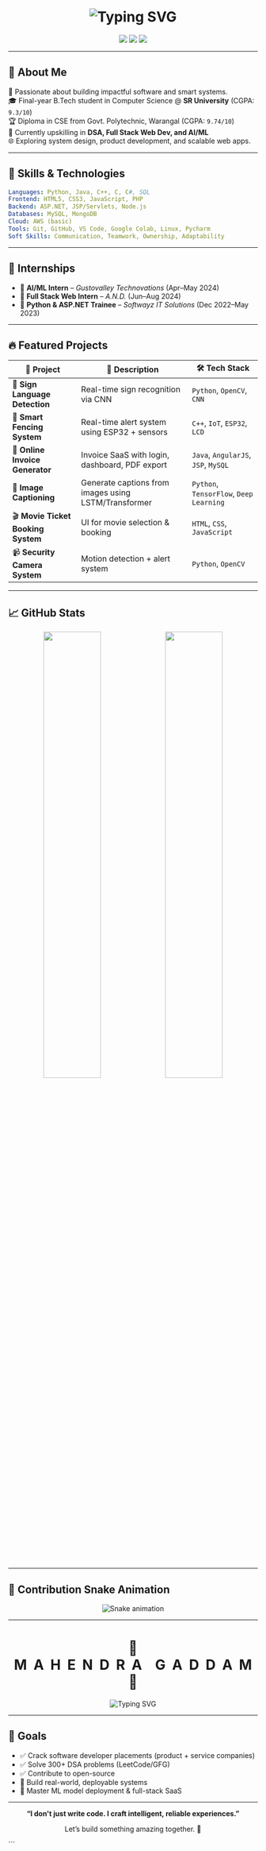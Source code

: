 <!-- GitHub Profile: Mahendra2238 -->

<h1 align="center">
  <img src="https://readme-typing-svg.demolab.com?font=Fira+Code&size=28&pause=1000&color=FF3E3E&center=true&vCenter=true&width=600&lines=Hi+%F0%9F%91%8B%2C+I'm+Mahendra+Gaddam;Software+Developer+%7C+AI%2FML+Explorer;B.Tech+CSE+%40+SR+University;Final+Year+Engineer;Placement+Ready" alt="Typing SVG" />
</h1>

<p align="center">
  <a href="mailto:mahendragaddam379@gmail.com"><img src="https://img.shields.io/badge/Gmail-mahendragaddam379@gmail.com-red?style=for-the-badge&logo=gmail"></a>
  <a href="[https://www.linkedin.com/in/mahendra2238](https://www.linkedin.com/in/mahendra-gaddam-a77221299/)"><img src="https://img.shields.io/badge/LinkedIn-Mahendra-blue?style=for-the-badge&logo=linkedin"></a>
<a href="https://mahendra2238.github.io/portfolio/"><img src="https://img.shields.io/badge/Portfolio-Visit-green?style=for-the-badge&logo=githubpages"></a>
</p>

---

## 🚀 About Me

🎯 Passionate about building impactful software and smart systems.  
🎓 Final-year B.Tech student in Computer Science @ **SR University** (CGPA: `9.3/10`)  
🏆 Diploma in CSE from Govt. Polytechnic, Warangal (CGPA: `9.74/10`)  
🌱 Currently upskilling in **DSA, Full Stack Web Dev, and AI/ML**  
🌐 Exploring system design, product development, and scalable web apps.

---

## 🧠 Skills & Technologies

```yaml
Languages: Python, Java, C++, C, C#, SQL
Frontend: HTML5, CSS3, JavaScript, PHP
Backend: ASP.NET, JSP/Servlets, Node.js
Databases: MySQL, MongoDB
Cloud: AWS (basic)
Tools: Git, GitHub, VS Code, Google Colab, Linux, Pycharm
Soft Skills: Communication, Teamwork, Ownership, Adaptability
````

---

## 💼 Internships

* 🔹 **AI/ML Intern** – *Gustovalley Technovations* (Apr–May 2024)
* 🔹 **Full Stack Web Intern** – *A.N.D.* (Jun–Aug 2024)
* 🔹 **Python & ASP.NET Trainee** – *Softwayz IT Solutions* (Dec 2022–May 2023)

---

## 🔥 Featured Projects

| 🔧 Project                         | 🚀 Description                                       | 🛠️ Tech Stack                          |
| ---------------------------------- | ---------------------------------------------------- | --------------------------------------- |
| 🤟 **Sign Language Detection**     | Real-time sign recognition via CNN                   | `Python`, `OpenCV`, `CNN`               |
| 🔐 **Smart Fencing System**        | Real-time alert system using ESP32 + sensors         | `C++`, `IoT`, `ESP32`, `LCD`            |
| 🧾 **Online Invoice Generator**    | Invoice SaaS with login, dashboard, PDF export       | `Java`, `AngularJS`, `JSP`, `MySQL`     |
| 🧠 **Image Captioning**            | Generate captions from images using LSTM/Transformer | `Python`, `TensorFlow`, `Deep Learning` |
| 🎬 **Movie Ticket Booking System** | UI for movie selection & booking                     | `HTML`, `CSS`, `JavaScript`             |
| 📹 **Security Camera System**      | Motion detection + alert system                      | `Python`, `OpenCV`                      |

---

## 📈 GitHub Stats

<p align="center">
  <img src="https://github-readme-stats.vercel.app/api?username=Mahendra2238&show_icons=true&theme=dracula" width="48%" />
  <img src="https://streak-stats.demolab.com?user=Mahendra2238&theme=dracula" width="48%" />
</p>

---

## 🐍 Contribution Snake Animation

<p align="center">
  <img src="https://raw.githubusercontent.com/Mahendra2238/Mahendra2238/output/github-contribution-grid-snake.svg" alt="Snake animation" />
</p>

---

<h1 align="center">
🧩 M&nbsp;&nbsp;A&nbsp;&nbsp;H&nbsp;&nbsp;E&nbsp;&nbsp;N&nbsp;&nbsp;D&nbsp;&nbsp;R&nbsp;&nbsp;A&nbsp;&nbsp;&nbsp;&nbsp;G&nbsp;&nbsp;A&nbsp;&nbsp;D&nbsp;&nbsp;D&nbsp;&nbsp;A&nbsp;&nbsp;M 🧩
</h1>

<p align="center">
  <img src="https://readme-typing-svg.demolab.com?font=Fira+Code&size=26&pause=800&color=00FFC0&center=true&vCenter=true&width=550&lines=Crafting+Software+with+Precision;Engineer+%7C+Developer+%7C+Dreamer" alt="Typing SVG" />
</p>


---

## 🎯 Goals

* ✅ Crack software developer placements (product + service companies)
* ✅ Solve 300+ DSA problems (LeetCode/GFG)
* ✅ Contribute to open-source
* 🚀 Build real-world, deployable systems
* 🧠 Master ML model deployment & full-stack SaaS

---

<p align="center"><b>“I don't just write code. I craft intelligent, reliable experiences.”</b></p> 
<p align="center">Let’s build something amazing together. 🚀</p>
```

